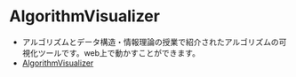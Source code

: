 # AlgorithmVisualizer
- アルゴリズムとデータ構造・情報理論の授業で紹介されたアルゴリズムの可視化ツールです。web上で動かすことができます。
- [AlgorithmVisualizer](https://97kuek.github.io/AlgorithmVisualizer/)
